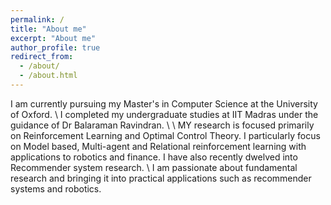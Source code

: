 ```yaml
---
permalink: /
title: "About me"
excerpt: "About me"
author_profile: true
redirect_from: 
  - /about/
  - /about.html
---
```


I am currently pursuing my Master's in Computer Science at the University of Oxford.
\\
I completed my undergraduate studies at IIT Madras under the guidance of Dr Balaraman Ravindran.
\\
\\
MY research is focused primarily on Reinforcement Learning and Optimal Control Theory. I particularly focus on Model based, Multi-agent and Relational reinforcement learning with applications to robotics and finance.
I have  also recently dwelved into Recommender system research.
\\
I am passionate about fundamental research and bringing it into practical applications such as recommender systems and robotics.


